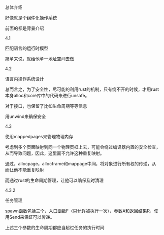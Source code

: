 总体介绍

好像就是个组件化操作系统



前面的都是背景介绍

4.1

匹配语言的运行时模型

简单来说，就给他单一地址空间去做

4.2

语言内操作系统设计

总而言之，为了安全性，尽可能的利用rust的机制，只有绕不开的时候，才用rust本身alloc和core库中的代码来进行unsafe。

对于接口，也保留了比如生命周期等等信息



用unwind来确保安全

4.3

使用mappedpages来管理物理内存



考虑到多个页面映射到同一个物理页框上去，可能会绕过编译器内置的安全检查，从而导致问题，因此，这里面不允许这种重复映射。

通过，allocpage，allocframe和mappage中间，将对象进行所有权的传递，从而让他不能重复映射

而通过rust的生命周期管理，让他可以确保及时清理



4.3.2

任务管理

spawn函数包括三个，入口函数F（只允许被执行一次），参数A和返回结果R，使用Send来保证可以传递。

上述三个参数的生命周期都应当超过任务的执行时间






